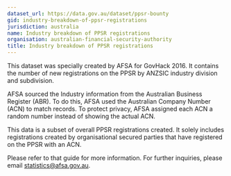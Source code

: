 ```yaml
---
dataset_url: https://data.gov.au/dataset/ppsr-bounty
gid: industry-breakdown-of-ppsr-registrations
jurisdiction: australia
name: Industry breakdown of PPSR registrations
organisation: australian-financial-security-authority
title: Industry breakdown of PPSR registrations
---
```


This dataset was specially created by AFSA for GovHack 2016. It contains the number of new registrations on the PPSR by ANZSIC industry division and subdivision.

AFSA sourced the Industry information from the Australian Business Register (ABR). To do this, AFSA used the Australian Company Number (ACN) to match records. To protect privacy, AFSA assigned each ACN a random number instead of showing the actual ACN.

This data is a subset of overall PPSR registrations created. It solely includes registrations created by organisational secured parties that have registered on the PPSR with an ACN. 

Please refer to that guide for more information. For further inquiries, please email statistics@afsa.gov.au.